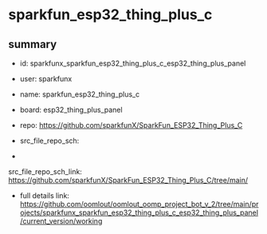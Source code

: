 # sparkfun_esp32_thing_plus_c
 
## summary 
* id: sparkfunx_sparkfun_esp32_thing_plus_c_esp32_thing_plus_panel
* user: sparkfunx
* name: sparkfun_esp32_thing_plus_c
* board: esp32_thing_plus_panel
* repo: https://github.com/sparkfunX/SparkFun_ESP32_Thing_Plus_C



* src_file_repo_sch: 
*
 src_file_repo_sch_link: https://github.com/sparkfunX/SparkFun_ESP32_Thing_Plus_C/tree/main/
* full details link: https://github.com/oomlout/oomlout_oomp_project_bot_v_2/tree/main/projects/sparkfunx_sparkfun_esp32_thing_plus_c_esp32_thing_plus_panel/current_version/working  






